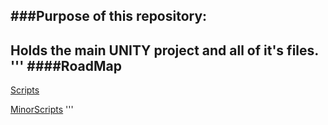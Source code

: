 ###**Purpose of this repository:**
---------
Holds the main UNITY project and all of it's files.
'''
####**RoadMap**
--------
[Scripts](https://github.com/CSUChicoSoftwareEngineering/team-uncertain/tree/ColorCubeStable/430ColorCube/Assets/Scrips)

[MinorScripts](https://github.com/CSUChicoSoftwareEngineering/team-uncertain/tree/ColorCubeStable/430ColorCube/Assets/Scripts)
'''
